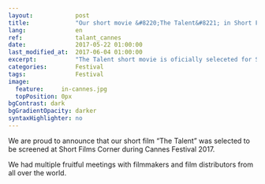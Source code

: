 ```yaml
---
layout:            post
title:             "Our short movie &#8220;The Talent&#8221; in Short Film Corner at Cannes Film Festival"
lang:              en
ref:               talant_cannes
date:              2017-05-22 01:00:00
last_modified_at:  2017-06-04 01:00:00
excerpt:           "The Talent short movie is oficially seleceted for Short Film Corner at Cannes Film Festival."
categories:        Festival
tags:              Festival
image:
  feature:     in-cannes.jpg
  topPosition: 0px
bgContrast: dark
bgGradientOpacity: darker
syntaxHighlighter: no
---
```

We are proud to announce that our short film &#8220;The Talent&#8221; was selected to be screened at Short Films Corner during Cannes Festival 2017.

We had multiple fruitful meetings with filmmakers and film distributors from all over the world.

<div class="img img--fullContainer img--14xLeading" style="background-image: url({{ site.baseurl_posts_img }}cannes-1.jpg);"></div>
<div class="img img--fullContainer img--14xLeading" style="background-image: url({{ site.baseurl_posts_img }}cannes-2.jpg);"></div>
